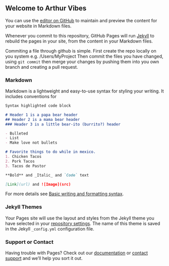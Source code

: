## Welcome to Arthur Vibes

You can use the [editor on GitHub](https://github.com/arthur2308/github-pages-with-jekyll/edit/gh-pages/index.md) to maintain and preview the content for your website in Markdown files.

Whenever you commit to this repository, GitHub Pages will run [Jekyll](https://jekyllrb.com/) to rebuild the pages in your site, from the content in your Markdown files.

Commiting a file through github is simple. 
First create the repo locally on you system e.g. /Users/MyProject
Then commit the files you have changed, using `git commit` then merge your changes by pushing them into you own branch and creating a pull request. 


### Markdown

Markdown is a lightweight and easy-to-use syntax for styling your writing. It includes conventions for

```markdown
Syntax highlighted code block

# Header 1 is a papa bear header
## Header 2 is a mama bear header
### Header 3 is a little bear-ito (burrito?) header 

- Bulleted
- List
- Make love not bullets 

# Favorite things to do while in mexico. 
1. Chicken Tacos
2. Pork Tacos 
3. Tacos de Pastor 

**Bold** and _Italic_ and `Code` text

[Link](url) and ![Image](src)
```

For more details see [Basic writing and formatting syntax](https://docs.github.com/en/github/writing-on-github/getting-started-with-writing-and-formatting-on-github/basic-writing-and-formatting-syntax).

### Jekyll Themes

Your Pages site will use the layout and styles from the Jekyll theme you have selected in your [repository settings](https://github.com/arthur2308/github-pages-with-jekyll/settings/pages). The name of this theme is saved in the Jekyll `_config.yml` configuration file.

### Support or Contact

Having trouble with Pages? Check out our [documentation](https://docs.github.com/categories/github-pages-basics/) or [contact support](https://support.github.com/contact) and we’ll help you sort it out.
